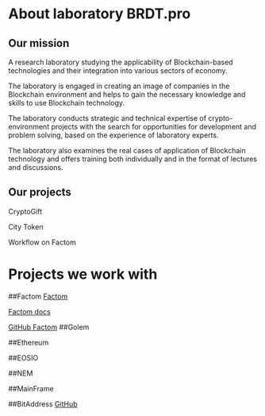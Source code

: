 # About laboratory BRDT.pro
## Our mission
A research laboratory studying the applicability of Blockchain-based technologies and their integration into various sectors of economy.

The laboratory is engaged in creating an image of companies in the Blockchain environment and helps to gain the necessary knowledge and skills to use Blockchain technology. 

The laboratory conducts strategic and technical expertise of crypto-environment projects with the search for opportunities for development and problem solving, based on the 
experience of laboratory experts. 

The laboratory also examines the real cases of application of Blockchain technology and offers training both individually and in the format of lectures and discussions.

## Our projects
CryptoGift

City Token

Workflow on Factom
# Projects we work with
##Factom
[Factom](https://www.factom.com/)

[Factom docs](https://docs.factom.com/)

[GitHub Factom](https://github.com/FactomProject)
##Golem

##Ethereum

##EOSIO

##NEM

##MainFrame

##BitAddress
[GitHub](https://github.com/pointbiz/bitaddress.org)